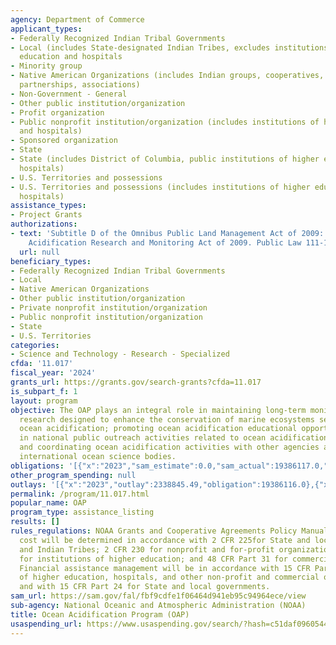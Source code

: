 ```yaml
---
agency: Department of Commerce
applicant_types:
- Federally Recognized Indian Tribal Governments
- Local (includes State-designated Indian Tribes, excludes institutions of higher
  education and hospitals
- Minority group
- Native American Organizations (includes Indian groups, cooperatives, corporations,
  partnerships, associations)
- Non-Government - General
- Other public institution/organization
- Profit organization
- Public nonprofit institution/organization (includes institutions of higher education
  and hospitals)
- Sponsored organization
- State
- State (includes District of Columbia, public institutions of higher education and
  hospitals)
- U.S. Territories and possessions
- U.S. Territories and possessions (includes institutions of higher education and
  hospitals)
assistance_types:
- Project Grants
authorizations:
- text: 'Subtitle D of the Omnibus Public Land Management Act of 2009: Federal Ocean
    Acidification Research and Monitoring Act of 2009. Public Law 111-11II.'
  url: null
beneficiary_types:
- Federally Recognized Indian Tribal Governments
- Local
- Native American Organizations
- Other public institution/organization
- Private nonprofit institution/organization
- Public nonprofit institution/organization
- State
- U.S. Territories
categories:
- Science and Technology - Research - Specialized
cfda: '11.017'
fiscal_year: '2024'
grants_url: https://grants.gov/search-grants?cfda=11.017
is_subpart_f: 1
layout: program
objective: The OAP plays an integral role in maintaining long-term monitoring; conducting
  research designed to enhance the conservation of marine ecosystems sensitive to
  ocean acidification; promoting ocean acidification educational opportunities; engaging
  in national public outreach activities related to ocean acidification and its impacts;
  and coordinating ocean acidification activities with other agencies and appropriate
  international ocean science bodies.
obligations: '[{"x":"2023","sam_estimate":0.0,"sam_actual":19386117.0,"usa_spending_actual":19534856.31},{"x":"2024","sam_estimate":0.0,"sam_actual":4916596.0,"usa_spending_actual":5066595.0},{"x":"2025","sam_estimate":0.0,"sam_actual":4000000.0,"usa_spending_actual":0.0}]'
other_program_spending: null
outlays: '[{"x":"2023","outlay":2338845.49,"obligation":19386116.0},{"x":"2024","outlay":0.0,"obligation":5066595.0},{"x":"2025","outlay":0.0,"obligation":0.0}]'
permalink: /program/11.017.html
popular_name: OAP
program_type: assistance_listing
results: []
rules_regulations: NOAA Grants and Cooperative Agreements Policy Manual. Allowable
  cost will be determined in accordance with 2 CFR 225for State and local governments
  and Indian Tribes; 2 CFR 230 for nonprofit and for-profit organizations; 2 CFR 220
  for institutions of higher education; and 48 CFR Part 31 for commercial organizations.
  Financial assistance management will be in accordance with 15 CFR Part 14 for institutions
  of higher education, hospitals, and other non-profit and commercial organizations,
  and with 15 CFR Part 24 for State and local governments.
sam_url: https://sam.gov/fal/fbf9cdfe1f06464d941eb95c94964ece/view
sub-agency: National Oceanic and Atmospheric Administration (NOAA)
title: Ocean Acidification Program (OAP)
usaspending_url: https://www.usaspending.gov/search/?hash=c51daf0960544d145d6b8e4317865846
---
```

